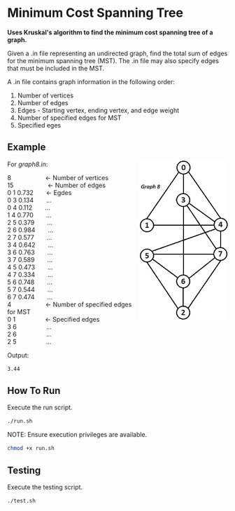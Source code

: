 # Minimum Cost Spanning Tree

**Uses Kruskal's algorithm to find the minimum cost spanning tree of a graph.**

Given a .in file representing an undirected graph, find the total sum of edges for the minimum spanning tree (MST). The .in file may also specify edges that must be included in the MST.

A .in file contains graph information in the following order:
1. Number of vertices
1. Number of edges
1. Edges - Starting vertex, ending vertex, and edge weight
1. Number of specified edges for MST
1. Specified eges

## Example

<img align="right" src="https://github.com/bbat2575/Minimum-Cost-Spanning-Tree/blob/main/graphs/graph8-2.png" style="width: 40%;">

For *graph8.in*:

8 &emsp;&emsp;&emsp;&emsp;&emsp; <- Number of vertices  
15 &emsp;&emsp;&emsp;&emsp;&emsp; <- Number of edges  
0 1 0.732 &emsp;&ensp; <- Egdes  
0 3 0.134 &emsp;&ensp; ...  
0 4 0.112 &emsp;&ensp; ...  
1 4 0.770 &emsp;&ensp; ...  
2 5 0.379 &emsp;&ensp; ...  
2 6 0.984 &emsp;&ensp; ...  
2 7 0.577 &emsp;&ensp; ...  
3 4 0.642 &emsp;&ensp; ...  
3 6 0.763 &emsp;&ensp; ...  
3 7 0.589 &emsp;&ensp; ...  
4 5 0.473 &emsp;&ensp; ...  
4 7 0.334 &emsp;&ensp; ...  
5 6 0.748 &emsp;&ensp; ...  
5 7 0.544 &emsp;&ensp; ...  
6 7 0.474 &emsp;&ensp; ...  
4 &emsp;&emsp;&emsp;&emsp;&emsp; <- Number of specified edges for MST  
0 1 &emsp;&emsp;&emsp;&emsp;&nbsp; <- Specified edges  
3 6 &emsp;&emsp;&emsp;&emsp;&nbsp; ...  
2 6 &emsp;&emsp;&emsp;&emsp;&nbsp; ...  
2 5 &emsp;&emsp;&emsp;&emsp;&nbsp; ...  

Output:

```bash
3.44
```

## How To Run

Execute the run script.

```bash
./run.sh
```

NOTE: Ensure execution privileges are available.

```bash
chmod +x run.sh
```

## Testing

Execute the testing script.

```bash
./test.sh
```